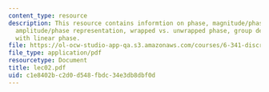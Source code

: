 ```yaml
---
content_type: resource
description: This resource contains informtion on phase, magnitude/phase representation,
  amplitude/phase representation, wrapped vs. unwrapped phase, group delay, systems
  with linear phase.
file: https://ol-ocw-studio-app-qa.s3.amazonaws.com/courses/6-341-discrete-time-signal-processing-fall-2005/c1e8402bc2d0d548fbdc34e3db8dbf0d_lec02.pdf
file_type: application/pdf
resourcetype: Document
title: lec02.pdf
uid: c1e8402b-c2d0-d548-fbdc-34e3db8dbf0d
---
```

